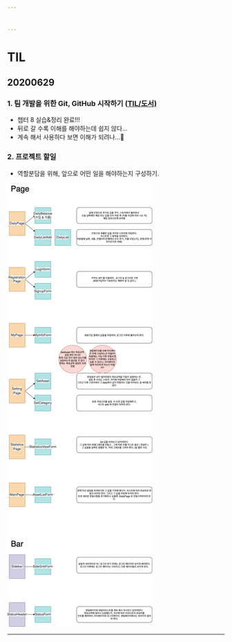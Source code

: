 ```yaml
---


---
```


<h1 id="til">TIL</h1>
<h2 id="section">20200629</h2>
<h3 id="팀-개발을-위한-git-github-시작하기-til도서">1. 팀 개발을 위한 Git, GitHub 시작하기 (<a href="https://github.com/jina95/TIL/tree/master/%EB%8F%84%EC%84%9C">TIL/도서)</a></h3>
<ul>
<li>챕터 8 실습&amp;정리 완료!!!</li>
<li>뒤로 갈 수록 이해를 해야하는데 쉽지 않다…</li>
<li>계속 해서 사용하다 보면 이해가 되려나…🤔</li>
</ul>
<h3 id="프로젝트-할일">2. 프로젝트 할일</h3>
<ul>
<li>역할분담을 위해, 앞으로 어떤 일을 해야하는지 구성하기.</li>
</ul>
 <img src="https://github.com/jina95/TIL/blob/master/images/Daily/202006/%ED%94%84%EB%A1%9C%EC%A0%9D%ED%8A%B8%20%ED%95%A0%EC%9D%BC.png">
<hr>

